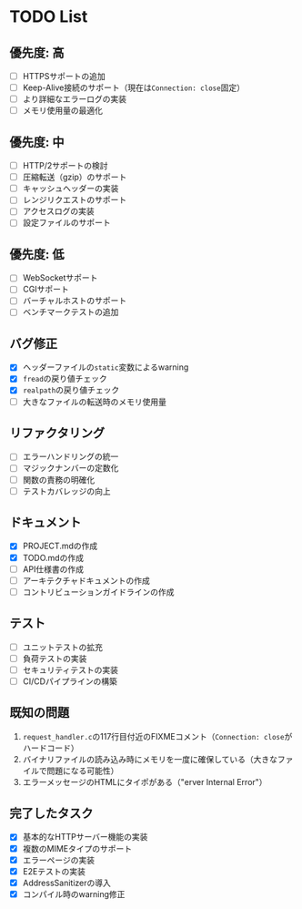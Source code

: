 # TODO List

## 優先度: 高

- [ ] HTTPSサポートの追加
- [ ] Keep-Alive接続のサポート（現在は`Connection: close`固定）
- [ ] より詳細なエラーログの実装
- [ ] メモリ使用量の最適化

## 優先度: 中

- [ ] HTTP/2サポートの検討
- [ ] 圧縮転送（gzip）のサポート
- [ ] キャッシュヘッダーの実装
- [ ] レンジリクエストのサポート
- [ ] アクセスログの実装
- [ ] 設定ファイルのサポート

## 優先度: 低

- [ ] WebSocketサポート
- [ ] CGIサポート
- [ ] バーチャルホストのサポート
- [ ] ベンチマークテストの追加

## バグ修正

- [x] ヘッダーファイルの`static`変数によるwarning
- [x] `fread`の戻り値チェック
- [x] `realpath`の戻り値チェック
- [ ] 大きなファイルの転送時のメモリ使用量

## リファクタリング

- [ ] エラーハンドリングの統一
- [ ] マジックナンバーの定数化
- [ ] 関数の責務の明確化
- [ ] テストカバレッジの向上

## ドキュメント

- [x] PROJECT.mdの作成
- [x] TODO.mdの作成
- [ ] API仕様書の作成
- [ ] アーキテクチャドキュメントの作成
- [ ] コントリビューションガイドラインの作成

## テスト

- [ ] ユニットテストの拡充
- [ ] 負荷テストの実装
- [ ] セキュリティテストの実装
- [ ] CI/CDパイプラインの構築

## 既知の問題

1. `request_handler.c`の117行目付近のFIXMEコメント（`Connection: close`がハードコード）
2. バイナリファイルの読み込み時にメモリを一度に確保している（大きなファイルで問題になる可能性）
3. エラーメッセージのHTMLにタイポがある（"erver Internal Error"）

## 完了したタスク

- [x] 基本的なHTTPサーバー機能の実装
- [x] 複数のMIMEタイプのサポート
- [x] エラーページの実装
- [x] E2Eテストの実装
- [x] AddressSanitizerの導入
- [x] コンパイル時のwarning修正
